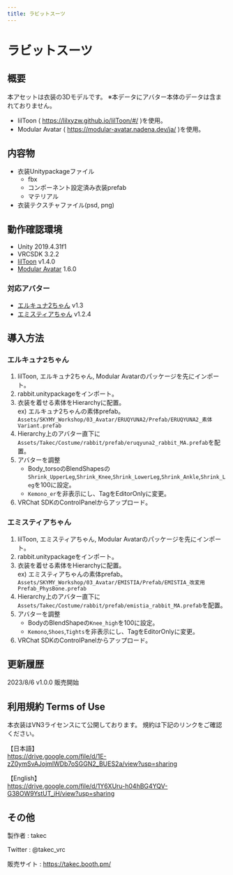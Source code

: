 ```yaml
---
title: ラビットスーツ
---
```


# ラビットスーツ

## 概要
本アセットは衣装の3Dモデルです。
※本データにアバター本体のデータは含まれておりません。

* lilToon ( https://lilxyzw.github.io/lilToon/#/ )を使用。
* Modular Avatar ( https://modular-avatar.nadena.dev/ja/ )を使用。

## 内容物
* 衣装Unitypackageファイル
  * fbx
  * コンポーネント設定済み衣装prefab
  * マテリアル
* 衣装テクスチャファイル(psd, png)

## 動作確認環境
* Unity 2019.4.31f1
* VRCSDK 3.2.2
* [lilToon](https://lilxyzw.github.io/lilToon/#/) v1.4.0
* [Modular Avatar](https://modular-avatar.nadena.dev/ja/) 1.6.0

### 対応アバター
* [エルキュナ2ちゃん](https://skymy.booth.pm/items/4926689) v1.3
* [エミスティアちゃん](https://skymy.booth.pm/items/2992265) v1.2.4

## 導入方法

### エルキュナ2ちゃん
1. lilToon, エルキュナ2ちゃん, Modular Avatarのパッケージを先にインポート。
2. rabbit.unitypackageをインポート。
3. 衣装を着せる素体をHierarchyに配置。<br>
   ex) エルキュナ2ちゃんの素体prefab。<br>
   `Assets/SKYMY_Workshop/03_Avatar/ERUQYUNA2/Prefab/ERUQYUNA2_素体Variant.prefab`
4. Hierarchy上のアバター直下に`Assets/Takec/Costume/rabbit/prefab/eruqyuna2_rabbit_MA.prefab`を配置。
5. アバターを調整
   * Body_torsoのBlendShapesの`Shrink_UpperLeg`,`Shrink_Knee`,`Shrink_LowerLeg`,`Shrink_Ankle`,`Shrink_Leg`を100に設定。
   * `Kemono_er`を非表示にし、TagをEditorOnlyに変更。
6. VRChat SDKのControlPanelからアップロード。

### エミスティアちゃん
1. lilToon, エミスティアちゃん, Modular Avatarのパッケージを先にインポート。
2. rabbit.unitypackageをインポート。
3. 衣装を着せる素体をHierarchyに配置。<br>
   ex) エミスティアちゃんの素体prefab。<br>
   `Assets/SKYMY_Workshop/03_Avatar/EMISTIA/Prefab/EMISTIA_改変用Prefab_PhysBone.prefab`
4. Hierarchy上のアバター直下に`Assets/Takec/Costume/rabbit/prefab/emistia_rabbit_MA.prefab`を配置。
5. アバターを調整
   * BodyのBlendShapeの`Knee_high`を100に設定。
   * `Kemono`,`Shoes`,`Tights`を非表示にし、TagをEditorOnlyに変更。
6. VRChat SDKのControlPanelからアップロード。

## 更新履歴
2023/8/6 v1.0.0
販売開始

## 利用規約 Terms of Use
本衣装はVN3ライセンスにて公開しております。
規約は下記のリンクをご確認ください。

【日本語】<br>
https://drive.google.com/file/d/1E-zZ0ymSvAJojmlWDb7oSGGN2_BUES2a/view?usp=sharing

【English】<br>
https://drive.google.com/file/d/1Y6XUru-h04hBG4YQV-G38OW9YstUT_iH/view?usp=sharing

## その他
製作者
: takec

Twitter
: @takec_vrc

販売サイト
: https://takec.booth.pm/